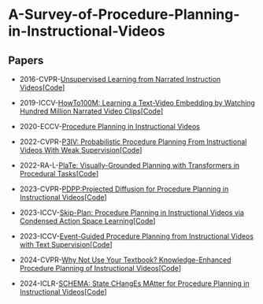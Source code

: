 # A-Survey-of-Procedure-Planning-in-Instructional-Videos

## Papers

- 2016-CVPR-[Unsupervised Learning from Narrated Instruction Videos](https://arxiv.org/abs/1506.09215)[[Code](https://github.com/jalayrac/instructionVideos)]

- 2019-ICCV-[HowTo100M: Learning a Text-Video Embedding by Watching Hundred Million Narrated Video Clips](https://openaccess.thecvf.com/content_ICCV_2019/html/Miech_HowTo100M_Learning_a_Text-Video_Embedding_by_Watching_Hundred_Million_Narrated_ICCV_2019_paper.html)[[Code](https://github.com/antoine77340/howto100m)]

- 2020-ECCV-[Procedure Planning in Instructional Videos](https://arxiv.org/abs/1907.01172)

- 2022-CVPR-[P3IV: Probabilistic Procedure Planning From Instructional Videos With Weak Supervision](https://openaccess.thecvf.com/content/CVPR2022/html/Zhao_P3IV_Probabilistic_Procedure_Planning_From_Instructional_Videos_With_Weak_Supervision_CVPR_2022_paper.html)[[Code](https://github.com/SamsungLabs/procedure-planning)]

- 2022-RA-L-[PlaTe: Visually-Grounded Planning with Transformers in Procedural Tasks](https://arxiv.org/abs/2109.04869)[[Code](https://github.com/Jiankai-Sun/plate-pytorch)]

- 2023-CVPR-[PDPP:Projected Diffusion for Procedure Planning in Instructional Videos](https://openaccess.thecvf.com/content/CVPR2023/html/Wang_PDPPProjected_Diffusion_for_Procedure_Planning_in_Instructional_Videos_CVPR_2023_paper.html)[[Code](https://github.com/MCG-NJU/PDPP)]

- 2023-ICCV-[Skip-Plan: Procedure Planning in Instructional Videos via Condensed Action Space Learning](https://openaccess.thecvf.com/content/ICCV2023/html/Li_Skip-Plan_Procedure_Planning_in_Instructional_Videos_via_Condensed_Action_Space_ICCV_2023_paper.html)[[Code](https://github.com/nonozhizhiovo/skipplan)]

- 2023-ICCV-[Event-Guided Procedure Planning from Instructional Videos with Text Supervision](https://openaccess.thecvf.com/content/CVPR2022/html/Zhao_P3IV_Probabilistic_Procedure_Planning_From_Instructional_Videos_With_Weak_Supervision_CVPR_2022_paper.html)[[Code](https://github.com/SamsungLabs/procedure-planning)]

- 2024-CVPR-[Why Not Use Your Textbook? Knowledge-Enhanced Procedure Planning of Instructional Videos](https://openaccess.thecvf.com/content/CVPR2024/html/Nagasinghe_Why_Not_Use_Your_Textbook_Knowledge-Enhanced_Procedure_Planning_of_Instructional_CVPR_2024_paper.html)[[Code](https://github.com/Ravindu-Yasas-Nagasinghe/KEPP)]

- 2024-ICLR-[SCHEMA: State CHangEs MAtter for Procedure Planning in Instructional Videos](https://openreview.net/forum?id=abL5LJNZ49)[[Code](https://github.com/WenliangGuo/SCHEMA)]
